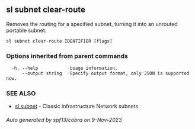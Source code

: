 ## sl subnet clear-route

Removes the routing for a specified subnet, turning it into an unrouted portable subnet.

```
sl subnet clear-route IDENTIFIER [flags]
```

### Options inherited from parent commands

```
  -h, --help            Usage information.
      --output string   Specify output format, only JSON is supported now.
```

### SEE ALSO

* [sl subnet](sl_subnet.md)	 - Classic infrastructure Network subnets

###### Auto generated by spf13/cobra on 9-Nov-2023
